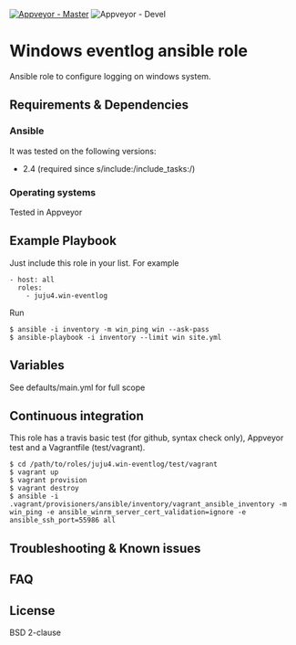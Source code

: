 [![Appveyor - Master](https://ci.appveyor.com/api/projects/status/wkfgsgtu75lecei7?svg=true)](https://ci.appveyor.com/project/juju4/ansible-win-eventlog)
![Appveyor - Devel](https://ci.appveyor.com/api/projects/status/wkfgsgtu75lecei7/branch/devel?svg=true)

# Windows eventlog ansible role

Ansible role to configure logging on windows system.

## Requirements & Dependencies

### Ansible
It was tested on the following versions:
 * 2.4 (required since s/include:/include_tasks:/)

### Operating systems

Tested in Appveyor

## Example Playbook

Just include this role in your list.
For example

```
- host: all
  roles:
    - juju4.win-eventlog
```

Run
```
$ ansible -i inventory -m win_ping win --ask-pass
$ ansible-playbook -i inventory --limit win site.yml
```

## Variables

See defaults/main.yml for full scope

## Continuous integration

This role has a travis basic test (for github, syntax check only), Appveyor test and a Vagrantfile (test/vagrant).

```
$ cd /path/to/roles/juju4.win-eventlog/test/vagrant
$ vagrant up
$ vagrant provision
$ vagrant destroy
$ ansible -i .vagrant/provisioners/ansible/inventory/vagrant_ansible_inventory -m win_ping -e ansible_winrm_server_cert_validation=ignore -e ansible_ssh_port=55986 all
```

## Troubleshooting & Known issues

## FAQ

## License

BSD 2-clause
